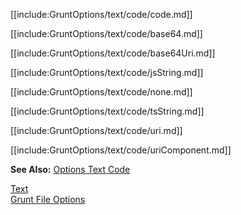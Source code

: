 [[include:GruntOptions/text/code/code.md]]

[[include:GruntOptions/text/code/base64.md]]

[[include:GruntOptions/text/code/base64Uri.md]]

[[include:GruntOptions/text/code/jsString.md]]

[[include:GruntOptions/text/code/none.md]]

[[include:GruntOptions/text/code/tsString.md]]

[[include:GruntOptions/text/code/uri.md]]

[[include:GruntOptions/text/code/uriComponent.md]]

**See Also:** [Options Text Code](/grunt-build-include/pages/Docs/Options/text/code/)

[Text](../)  
[Grunt File Options](../../)